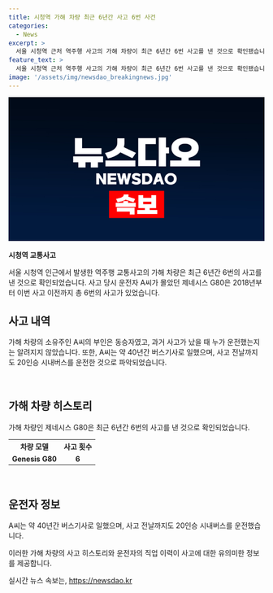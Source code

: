 ```yaml
---
title: 시청역 가해 차량 최근 6년간 사고 6번 사건
categories:
  - News
excerpt: >
  서울 시청역 근처 역주행 사고의 가해 차량이 최근 6년간 6번 사고를 낸 것으로 확인됐습니다. 카히스토리에 따르면 사고 당시 운전자 A씨가 몰았던 제네시스 G80은 2018년부터 이번 사고 이전까지 총 6번의 사고를 냈으며, 가해 차량의 소유주는 동승자였던 A씨의 부인입니다. 사고 전날까지 20인승 시내버스를 운전한 A씨는 약 40년간 버스기사로 일해온 것으로 파악됐습니다. (연합뉴스 기사)
feature_text: >
  서울 시청역 근처 역주행 사고의 가해 차량이 최근 6년간 6번 사고를 낸 것으로 확인됐습니다. 카히스토리에 따르면 사고 당시 운전자 A씨가 몰았던 제네시스 G80은 2018년부터 이번 사고 이전까지 총 6번의 사고를 냈으며, 가해 차량의 소유주는 동승자였던 A씨의 부인입니다. 사고 전날까지 20인승 시내버스를 운전한 A씨는 약 40년간 버스기사로 일해온 것으로 파악됐습니다. (연합뉴스 기사)
image: '/assets/img/newsdao_breakingnews.jpg'
---
```


<p><img src="/assets/img/newsdao_breakingnews.jpg" alt="ontimetimes 속보" /></p>

<p><b>시청역 교통사고</b></p>

<p>서울 시청역 인근에서 발생한 역주행 교통사고의 가해 차량은 최근 6년간 6번의 사고를 낸 것으로 확인되었습니다. 사고 당시 운전자 A씨가 몰았던 제네시스 G80은 2018년부터 이번 사고 이전까지 총 6번의 사고가 있었습니다. </p>

<h2 data-ke-size="size26">사고 내역</h2>

<p>가해 차량의 소유주인 A씨의 부인은 동승자였고, 과거 사고가 났을 때 누가 운전했는지는 알려지지 않았습니다. 또한, A씨는 약 40년간 버스기사로 일했으며, 사고 전날까지도 20인승 시내버스를 운전한 것으로 파악되었습니다.</p>

<p data-ke-size="size16">&nbsp;</p>

<h2 data-ke-size="size26">가해 차량 히스토리</h2>

<p>가해 차량인 제네시스 G80은 최근 6년간 6번의 사고를 낸 것으로 확인되었습니다.</p>

<table>
  <tr>
    <th>차량 모델</th>
    <th>사고 횟수</th>
  </tr>
  <tr>
    <td style="text-align: center; height: 17px;"><b>Genesis G80</b></td>
    <td style="text-align: center; height: 17px;"><b>6</b></td>
  </tr>
</table>

<p data-ke-size="size16">&nbsp;</p>

<h2 data-ke-size="size26">운전자 정보</h2>

<p>A씨는 약 40년간 버스기사로 일했으며, 사고 전날까지도 20인승 시내버스를 운전했습니다.</p>

<p>이러한 가해 차량의 사고 히스토리와 운전자의 직업 이력이 사고에 대한 유의미한 정보를 제공합니다.</p>
실시간 뉴스 속보는, <a href="https://newsdao.kr" rel="dofollow">https://newsdao.kr</a>


